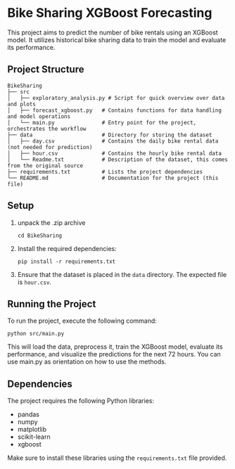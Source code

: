 # Bike Sharing XGBoost Forecasting

This project aims to predict the number of bike rentals using an XGBoost model. It utilizes 
historical bike sharing data to train the model and evaluate its performance.

## Project Structure

```
BikeSharing
├── src
│   ├── exploratory_analysis.py # Script for quick overview over data and plots 
│   ├── forecast_xgboost.py   # Contains functions for data handling and model operations
│   └── main.py               # Entry point for the project, orchestrates the workflow
├── data                      # Directory for storing the dataset
│   ├── day.csv               # Contains the daily bike rental data (not needed for prediction)
│   ├── hour.csv              # Contains the hourly bike rental data
│   └── Readme.txt            # Description of the dataset, this comes from the original source
├── requirements.txt          # Lists the project dependencies
└── README.md                 # Documentation for the project (this file)
```

## Setup

1. unpack the .zip archive
   ```
   cd BikeSharing
   ```

2. Install the required dependencies:
   ```
   pip install -r requirements.txt
   ```

3. Ensure that the dataset is placed in the `data` directory. The expected file is `hour.csv`.

## Running the Project

To run the project, execute the following command:
```
python src/main.py
```

This will load the data, preprocess it, train the XGBoost model, evaluate its performance, and 
visualize the predictions for the next 72 hours. You can use main.py as orientation on how to use 
the methods.

## Dependencies

The project requires the following Python libraries:
- pandas
- numpy
- matplotlib
- scikit-learn
- xgboost

Make sure to install these libraries using the `requirements.txt` file provided.